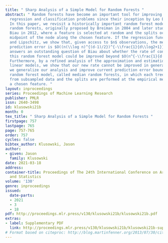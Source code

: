 ```yaml
---
title: " Sharp Analysis of a Simple Model for Random Forests "
abstract: " Random forests have become an important tool for improving accuracy in
  regression and classification problems since their inception by Leo Breiman in 2001.
  In this paper, we revisit a historically important random forest model, called centered
  random forests, originally proposed by Breiman in 2004 and later studied by Gérard
  Biau in 2012, where a feature is selected at random and the splits occurs at the
  midpoint of the node along the chosen feature. If the regression function is $d$-dimensional
  and Lipschitz, we show that, given access to $n$ observations, the mean-squared
  prediction error is $O((n(\\log n)^{(d-1)/2})^{-\\frac{1}{d\\log2+1}})$. This positively
  answers an outstanding question of Biau about whether the rate of convergence for
  this random forest model could be improved beyond $O(n^{-\\frac{1}{d(4/3)\\log2+1}})$.
  Furthermore, by a refined analysis of the approximation and estimation errors for
  linear models, we show that our new rate cannot be improved in general. Finally,
  we generalize our analysis and improve current prediction error bounds for another
  random forest model, called median random forests, in which each tree is constructed
  from subsampled data and the splits are performed at the empirical median along
  a chosen feature. "
layout: inproceedings
series: Proceedings of Machine Learning Research
publisher: PMLR
issn: 2640-3498
id: klusowski21b
month: 0
tex_title: " Sharp Analysis of a Simple Model for Random Forests "
firstpage: 757
lastpage: 765
page: 757-765
order: 757
cycles: false
bibtex_author: Klusowski, Jason
author:
- given: Jason
  family: Klusowski
date: 2021-03-18
address: 
container-title: Proceedings of The 24th International Conference on Artificial Intelligence
  and Statistics
volume: '130'
genre: inproceedings
issued:
  date-parts:
  - 2021
  - 3
  - 18
pdf: http://proceedings.mlr.press/v130/klusowski21b/klusowski21b.pdf
extras:
- label: Supplementary PDF
  link: http://proceedings.mlr.press/v130/klusowski21b/klusowski21b-supp.pdf
# Format based on citeproc: http://blog.martinfenner.org/2013/07/30/citeproc-yaml-for-bibliographies/
---
```

